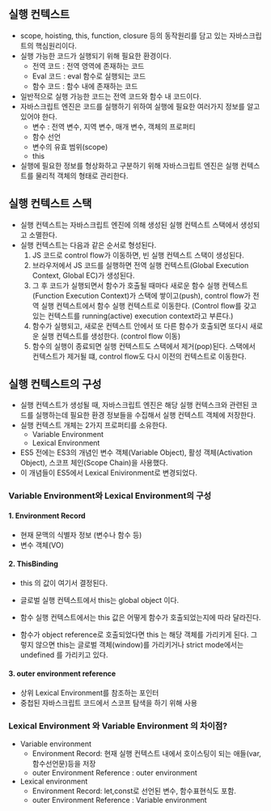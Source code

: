## 실행 컨텍스트
- scope, hoisting, this, function, closure 등의 동작원리를 담고 있는 자바스크립트의 핵심원리이다.
- 실행 가능한 코드가 실행되기 위해 필요한 환경이다.
  - 전역 코드 : 전역 영역에 존재하는 코드
  - Eval 코드 : eval 함수로 실행되는 코드
  - 함수 코드 : 함수 내에 존재하는 코드
- 일반적으로 실행 가능한 코드는 전역 코드와 함수 내 코드이다.
- 자바스크립트 엔진은 코드를 실행하기 위하여 실행에 필요한 여러가지 정보를 알고 있어야 한다.
  - 변수 : 전역 변수, 지역 변수, 매개 변수, 객체의 프로퍼티
  - 함수 선언
  - 변수의 유효 범위(scope)
  - this
- 실행에 필요한 정보를 형상화하고 구분하기 위해 자바스크립트 엔진은 실행 컨텍스트를 물리적 객체의 형태로 관리한다.

## 실행 컨텍스트 스택
- 실행 컨텍스트는 자바스크립트 엔진에 의해 생성된 실행 컨텍스트 스택에서 생성되고 소멸한다.
- 실행 컨텍스트는 다음과 같은 순서로 형성된다.  
  1. JS 코드로 control flow가 이동하면, 빈 실행 컨텍스트 스택이 생성된다.
  2. 브라우저에서 JS 코드를 실행하면 전역 실행 컨텍스트(Global Execution Context, Global EC)가 생성된다.
  3. 그 후 코드가 실행되면서 함수가 호출될 때마다 새로운 함수 실행 컨텍스트(Function Execution Context)가 스택에 쌓이고(push), control flow가 전역 실행 컨텍스트에서 함수 실행 컨텍스트로 이동한다. (Control flow를 갖고 있는 컨텍스트를 running(active) execution context라고 부른다.)
  4. 함수가 실행되고, 새로운 컨텍스트 안에서 또 다른 함수가 호출되면 또다시 새로운 실행 컨텍스트를 생성한다. (control flow 이동)
  5. 함수의 실행이 종료되면 실행 컨텍스트도 스택에서 제거(pop)된다. 스택에서 컨텍스트가 제거될 떄, control flow도 다시 이전의 컨텍스트로 이동한다.

## 실행 컨텍스트의 구성
- 실행 컨텍스트가 생성될 때, 자바스크립트 엔진은 해당 실행 컨텍스크와 관련된 코드를 실행하는데 필요한 환경 정보들을 수집해서 실행 컨텍스트 객체에 저장한다.
- 실행 컨텍스트 개체는 2가지 프로퍼티를 소유한다.
  - Variable Environment
  - Lexical Environment
- ES5 전에는 ES3의 개념인 변수 객체(Variable Object), 활성 객체(Activation Object), 스코프 체인(Scope Chain)을 사용했다.
- 이 개념들이 ES5에서 Lexical Enivironment로 변경되었다.

### Variable Environment와 Lexical Environment의 구성
#### 1. Environment Record
- 현재 문맥의 식별자 정보 (변수나 함수 등)
- 변수 객체(VO)
#### 2. ThisBinding
- this 의 값이 여기서 결정된다. 
- 글로벌 실행 컨텍스트에서 this는 global object 이다.

- 함수 실행 컨텍스트에서는 this 값은 어떻게 함수가 호출되었는지에 따라 달라진다.
- 함수가 object reference로 호출되었다면 this 는 해당 객체를 가리키게 된다. 그렇지 않으면 this는 글로벌 객체(window)를 가리키거나 strict mode에서는 undefined 를 가리키고 있다.

#### 3. outer environment reference
- 상위 Lexical Environment를 참조하는 포인터
- 중첩된 자바스크립트 코드에서 스코프 탐색을 하기 위해 사용

### Lexical Environment 와 Variable Environment 의 차이점?
- Variable environment
  - Environment Record: 현재 실행 컨텍스트 내에서 호이스팅이 되는 애들(var, 함수선언문)등을 저장
  - outer Environment Reference : outer environment
- Lexical environment
  - Environment Record: let,const로 선언된 변수, 함수표현식도 포함.
  - outer Environment Reference : Variable environment